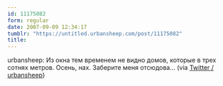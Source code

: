 ```yaml
---
id: 11175082
form: regular
date: 2007-09-09 12:34:17
tumblr: "https://untitled.urbansheep.com/post/11175082"
title:
---
```


<p>urbansheep: Из окна тем временем не видно домов, которые в трех сотнях метров. Осень, нах. Заберите меня отсюдова&hellip; (via <a href="http://twitter.com/urbansheep/statuses/256294002">Twitter / urbansheep</a>)</p>

